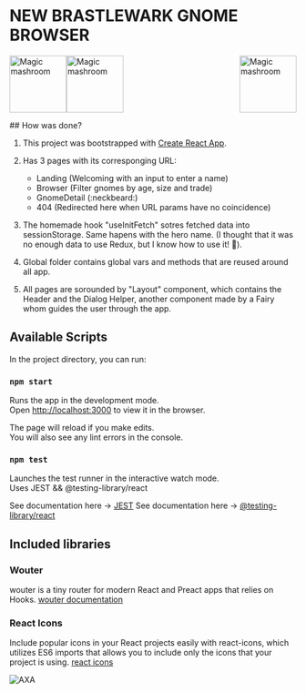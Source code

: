 # NEW BRASTLEWARK GNOME BROWSER

<img alt="Magic mashroom"
    src="https://github.com/kimbali/starter/blob/master/src/images/magic-mashroom-blue.png?raw=true"
    style="float: left; height: 100px;" />
<img alt="Magic mashroom"
    src="https://github.com/kimbali/starter/blob/master/src/images/magic-mashroom-red.png?raw=true"
    style="float: center; height: 100px;" />
<img alt="Magic mashroom"
    src="https://github.com/kimbali/starter/blob/master/src/images/magic-mashroom-blue.png?raw=true"
    style="float: right; height: 100px;" />

## How was done?

1. This project was bootstrapped with [Create React App](https://github.com/facebook/create-react-app).

2. Has 3 pages with its corresponging URL:

   - Landing (Welcoming with an input to enter a name)
   - Browser (Filter gnomes by age, size and trade)
   - GnomeDetail (:neckbeard:)
   - 404 (Redirected here when URL params have no coincidence)

3. The homemade hook "useInitFetch" sotres fetched data into sessionStorage. Same hapens with the hero name. (I thought that it was no enough data to use Redux, but I know how to use it! :grimacing:).

4. Global folder contains global vars and methods that are reused around all app.

5. All pages are sorounded by "Layout" component, which contains the Header and the Dialog Helper, another component made by a Fairy whom guides the user through the app.

## Available Scripts

In the project directory, you can run:

### `npm start`

Runs the app in the development mode.\
Open [http://localhost:3000](http://localhost:3000) to view it in the browser.

The page will reload if you make edits.\
You will also see any lint errors in the console.

### `npm test`

Launches the test runner in the interactive watch mode.\
Uses JEST && @testing-library/react

See documentation here -> [JEST](https://jestjs.io/)
See documentation here -> [@testing-library/react](https://testing-library.com/docs/react-testing-library/intro/)

## Included libraries

### Wouter

wouter is a tiny router for modern React and Preact apps that relies on Hooks.
[wouter documentation](https://www.npmjs.com/package/wouter)

### React Icons

Include popular icons in your React projects easily with react-icons, which utilizes ES6 imports that allows you to include only the icons that your project is using.
[react icons](https://react-icons.github.io/react-icons/)

![AXA](https://media.giphy.com/media/l0Iy3xQexepGmkxQA/giphy.gif)
